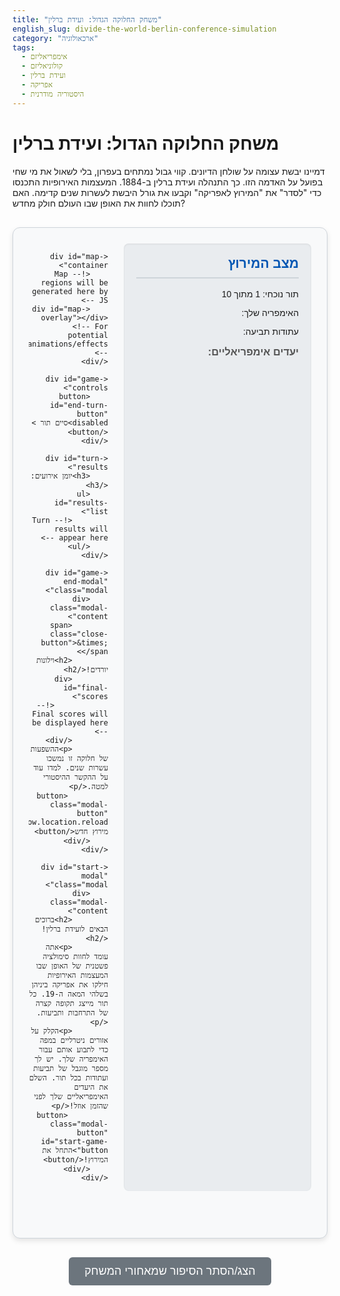 ```yaml
---
title: "משחק החלוקה הגדול: ועידת ברלין"
english_slug: divide-the-world-berlin-conference-simulation
category: "ארכאולוגיה"
tags:
  - אימפריאליזם
  - קולוניאליזם
  - ועידת ברלין
  - אפריקה
  - היסטוריה מודרנית
---
```

# משחק החלוקה הגדול: ועידת ברלין

דמיינו יבשת עצומה על שולחן הדיונים. קווי גבול נמתחים בעפרון, בלי לשאול את מי שחי בפועל על האדמה הזו. כך התנהלה ועידת ברלין ב-1884. המעצמות האירופיות התכנסו כדי "לסדר" את "המירוץ לאפריקה" וקבעו את גורל היבשת לעשרות שנים קדימה. האם תוכלו לחוות את האופן שבו העולם חולק מחדש?

<div id="berlin-conference-app">
    <div id="game-info">
        <h2>מצב המירוץ</h2>
        <p>תור נוכחי: <span id="current-turn">1</span> מתוך 10</p>
        <p>האימפריה שלך: <span id="player-power-name"></span></p>
        <p>עתודות תביעה: <span id="player-claim-points"></span></p>
        <div id="player-objectives">
            <h3>יעדים אימפריאליים:</h3>
            <ul id="objectives-list">
                <!-- Objectives will be populated here -->
            </ul>
        </div>
    </div>

    <div id="map-container">
        <!-- Map regions will be generated here by JS -->
        <div id="map-overlay"></div> <!-- For potential animations/effects -->
    </div>

    <div id="game-controls">
        <button id="end-turn-button" disabled>סיים תור ></button>
    </div>

    <div id="turn-results">
        <h3>יומן אירועים:</h3>
        <ul id="results-list">
            <!-- Turn results will appear here -->
        </ul>
    </div>

    <div id="game-end-modal" class="modal">
        <div class="modal-content">
            <span class="close-button">&times;</span>
            <h2>וילונות יורדים!</h2>
            <div id="final-scores">
                <!-- Final scores will be displayed here -->
            </div>
            <p>ההשפעות של חלוקה זו נמשכו עשרות שנים. למדו עוד על ההקשר ההיסטורי למטה.</p>
             <button class="modal-button" onclick="window.location.reload()">התחל מירוץ חדש</button>
        </div>
    </div>

    <div id="start-modal" class="modal">
        <div class="modal-content">
            <h2>ברוכים הבאים לועידת ברלין!</h2>
            <p>אתה עומד לחוות סימולציה פשטנית של האופן שבו המעצמות האירופיות חילקו את אפריקה ביניהן בשלהי המאה ה-19. כל תור מייצג תקופה קצרה של התרחבות ותביעות.</p>
            <p>הקלק על אזורים ניטרליים במפה כדי לתבוע אותם עבור האימפריה שלך. יש לך מספר מוגבל של תביעות ועתודות בכל תור. השלם את היעדים האימפריאליים שלך לפני שהזמן אוזל!</p>
             <button class="modal-button" id="start-game-button">התחל את המירוץ!</button>
        </div>
    </div>

</div>

<button id="toggle-explanation-button">הצג/הסתר הסיפור שמאחורי המשחק</button>

<div id="historical-explanation" style="display: none;">
    <h2>הסיפור שמאחורי המשחק: ועידת ברלין והמירוץ לאפריקה</h2>

    <p>סוף המאה ה-19 היה תקופה של תחרות עזה בין מעצמות אירופה. לא רק באירופה עצמה, אלא גם מעבר לים. אפריקה, שהייתה עד אז מוכרת לאירופאים בעיקר דרך קווי החוף ומסעות מחקר פנימה, הפכה למוקד עניין מרכזי. הצורך בחומרי גלם לתעשייה המשתוללת, החיפוש אחר שווקים חדשים למוצרים המוגמרים, והרצון לצבור יוקרה לאומית וכוח אסטרטגי - כל אלו הובילו ל"מירוץ לאפריקה" (The Scramble for Africa).</p>

    <h3>המירוץ מתחמם: למה אפריקה הפכה לפתע אטרקטיבית?</h3>
    <ul>
        <li>**בטן מלאה וכיסים עמוקים:** המהפכה התעשייתית יצרה צורך עצום בחומרי גלם כמו גומי, כותנה, מינרלים יקרים ומוצרי חקלאות טרופית. אפריקה נתפסה כמקור בלתי נדלה למשאבים אלו, וגם כשוק פוטנציאלי למוצרים אירופיים.</li>
        <li>**יוקרה על המפה:** שליטה על מושבות הפכה לסמל לכוח ולמעמד בעולם. כל מעצמה שאפה ש"השמש לעולם לא תשקע על האימפריה שלה".</li>
        <li>**יתרון טכנולוגי מוחץ:** פיתוחים כמו רובה המקסימ (מקלע ראשון), אניות קיטור שאיפשרו תנועה בנהרות פנימה, הטלגרף שאיפשר תקשורת מהירה עם המטרופולין, ותרופות כמו כינין למלריה - כל אלו הפכו את הכיבוש והשליטה לאפשריים יותר מאשר בעבר.</li>
        <li>**תירוצים אידיאולוגיים:** אידיאולוגיות של עליונות גזעית ו"הנטל של האדם הלבן" שימשו להצדקת הכיבוש, בטענה שהאירופאים מביאים "תרבות" ו"קידמה" לעמים ה"פרימיטיביים".</li>
    </ul>

    <p>התחרות הפרועה על אזורים באפריקה איימה להצית סכסוכים בין המעצמות באירופה עצמה. כדי למנוע זאת, יזם הקנצלר הגרמני אוטו פון ביסמרק כינוס בינלאומי - ועידת ברלין.</p>

    <h3>ועידת ברלין (1884-1885): "התייעצות ידידותית" ששינתה עולם</h3>
    <p>14 מדינות, בעיקר אירופיות, התכנסו בברלין. המטרה הרשמית הייתה לדון בסחר ובניווט באפריקה. המטרה הלא-רשמית, והחשובה בהרבה, הייתה לקבוע את הכללים לחלוקת היבשת כדי למנוע התנגשויות בין המעצמות. נציגים אפריקאים לא הוזמנו או נכחו - ההחלטות התקבלו על אפריקה, לא איתה או עבורה.</p>

    <p>עיקרי ההחלטות:</p>
    <ul>
        <li>**"כיבוש אפקטיבי":** נקבע שלא מספיק לתבוע בעלות על אזור על המפה. כדי שתביעה תוכר על ידי המעצמות האחרות, המדינה הטוענת הייתה חייבת להוכיח שהיא שולטת בשטח "בפועל" - כלומר, יש לה שם נוכחות מנהלית, צבאית או כלכלית כלשהי. עיקרון זה הגביר עוד יותר את הבהילות והאגרסיביות של המירוץ.</li>
        <li>**חופש שיט:** נהרות מרכזיים כמו קונגו וניז'ר הוכרזו כנתיבי שיט פתוחים לסחר בינלאומי.</li>
        <li>**מדינת קונגו החופשית:** אגן קונגו העצום הוכר כמדינת חסות תחת שלטונו האישי של המלך ליאופולד השני מבלגיה (לא תחת ממשלת בלגיה). השלטון בקונגו הפך לאחד ממשטרי הניצול האכזריים ביותר בהיסטוריה.</li>
    </ul>

    <h3>קוים על המפה, צלקות על היבשת</h3>
    <p>החלטות הוועידה נתנו לגיטימציה בינלאומית לחלוקה שרירותית של אפריקה. הגבולות ששורטטו בבירות אירופה התעלמו לחלוטין ממבנים חברתיים, תרבויות, קבוצות אתניות וממלכות אפריקאיות קיימות. עמים שונים, לעיתים עוינים זה לזה, אוחדו תחת שלטון קולוניאלי אחד, בעוד קבוצות אתניות אחרות נחתכו בין מספר קולוניות שונות. חלוקה מלאכותית זו הותירה צלקות עמוקות שרבות מהן משפיעות על יציבות וגבולות מדינות אפריקה עד היום.</p>

    <h3>ההשלכות - מחיר הכיבוש</h3>
    <p>ההשלכות על אפריקה היו קשות מנשוא:</p>
    <ul>
        <li>**אובדן ריבונות ועצמאות:** מדינות וממלכות אפריקאיות איבדו את שלטונן העצמי.</li>
        <li>**ניצול כלכלי אכזרי:** משאבי טבע וכוח אדם נוצלו באופן אינטנסיבי לטובת המעצמות. כלכלות מקומיות עוצבו מחדש כדי לשרת את הצרכים האימפריאליים.</li>
        <li>**דיכוי ואלימות:** משטרים קולוניאליים רבים היו אכזריים ודיכאו באלימות התקוממויות ודרישות לעצמאות.</li>
        <li>**ערעור חברתי ותרבותי:** מבנים מסורתיים שובשו, ולעיתים קרובות הוטלו בכוח נורמות וערכים אירופיים.</li>
    </ul>

    <p>ועידת ברלין לא החלה את המירוץ, אך היא הסדירה אותו, האיצה אותו, וסיפקה לו מסגרת ו"חוקים" מוסכמים (אירופית). היא הייתה רגע מכונן בהיסטוריה של הקולוניאליזם באפריקה, וסימלה את הפסגה של שליטת המעצמות האירופיות על העולם.</p>
</div>

<style>
    :root {
        --color-primary: #0056b3; /* Darker blue */
        --color-secondary: #e9ecef; /* Light grey background */
        --color-background: #f8f9fa; /* White background */
        --color-border: #ced4da; /* Border color */
        --color-success: #28a745; /* Green for success */
        --color-danger: #dc3545; /* Red for danger */
        --color-warning: #ffc107; /* Yellow/Orange for warning */
        --color-info: #17a2b8; /* Cyan for info */
        --color-unclaimed: #a0a0a0; /* Unclaimed region */
        --map-bg: #d3e9d3; /* Light green map background */

        --color-britain: #c93a3a; /* Muted Red */
        --color-france: #4a7ed9; /* Muted Blue */
        --color-germany: #4caf50; /* Muted Green */
        --color-belgium: #ff9800; /* Muted Orange */
        /* Add more power colors if adding powers */
    }

    #berlin-conference-app {
        direction: rtl;
        font-family: 'Arial', sans-serif;
        max-width: 960px; /* Increased max width */
        margin: 30px auto; /* More margin */
        padding: 25px; /* More padding */
        border: 1px solid var(--color-border);
        border-radius: 12px; /* More rounded corners */
        background-color: var(--color-background);
        box-shadow: 0 4px 8px rgba(0, 0, 0, 0.1); /* Subtle shadow */
        display: grid;
        grid-template-areas:
            "info map"
            "controls map"
            "results results";
        grid-template-columns: 300px 1fr; /* Adjusted column width */
        gap: 25px; /* Increased gap */
    }

    #game-info {
        grid-area: info;
        background-color: var(--color-secondary);
        padding: 20px;
        border-radius: 8px;
        box-shadow: inset 0 1px 3px rgba(0, 0, 0, 0.08);
    }

    #game-info h2 {
        margin-top: 0;
        color: var(--color-primary);
        border-bottom: 2px solid var(--color-border);
        padding-bottom: 10px;
    }
     #game-info h3 {
         color: #555;
         margin-top: 15px;
         margin-bottom: 10px;
     }

    #player-objectives ul {
        padding-right: 20px;
        list-style-type: "✓ "; /* Custom bullet for completed */
    }
     #player-objectives li {
         margin-bottom: 8px;
         line-height: 1.4;
         list-style-type: "☐ "; /* Custom bullet for pending */
     }
     #player-objectives li.complete {
         text-decoration: line-through;
         color: #666;
         list-style-type: "✅ ";
     }


    #map-container {
        grid-area: map;
        display: grid;
        grid-template-columns: repeat(10, 1fr); /* More fixed grid for better shape simulation */
        grid-template-rows: repeat(12, 1fr); /* More rows */
        gap: 3px; /* Reduced gap for denser map */
        border: 1px solid var(--color-border);
        padding: 10px;
        background-color: var(--map-bg);
        /* aspect-ratio: 1.2 / 1; Removing fixed aspect ratio, rely on grid rows/columns */
        max-height: 600px; /* Allow map to grow taller */
        overflow: hidden;
        border-radius: 8px;
        position: relative; /* Needed for overlay */
    }

    /* Manual shaping of the map using grid-area for a more Africa-like feel */
    #map-container .map-region:nth-child(1) { grid-area: 1 / 5 / auto / 6; } /* Top tip */
    #map-container .map-region:nth-child(2) { grid-area: 1 / 6 / auto / 7; }
    #map-container .map-region:nth-child(3) { grid-area: 2 / 4 / auto / 5; }
    #map-container .map-region:nth-child(4) { grid-area: 2 / 5 / auto / 6; }
    #map-container .map-region:nth-child(5) { grid-area: 2 / 6 / auto / 7; }
    #map-container .map-region:nth-child(6) { grid-area: 2 / 7 / auto / 8; }
    #map-container .map-region:nth-child(7) { grid-area: 3 / 3 / auto / 4; }
    #map-container .map-region:nth-child(8) { grid-area: 3 / 4 / auto / 5; }
    #map-container .map-region:nth-child(9) { grid-area: 3 / 5 / auto / 6; }
    #map-container .map-region:nth-child(10) { grid-area: 3 / 6 / auto / 7; }
    #map-container .map-region:nth-child(11) { grid-area: 3 / 7 / auto / 8; }
    #map-container .map-region:nth-child(12) { grid-area: 3 / 8 / auto / 9; }
    #map-container .map-region:nth-child(13) { grid-area: 4 / 2 / auto / 3; }
    #map-container .map-region:nth-child(14) { grid-area: 4 / 3 / auto / 4; }
    #map-container .map-region:nth-child(15) { grid-area: 4 / 4 / auto / 5; }
    #map-container .map-region:nth-child(16) { grid-area: 4 / 5 / auto / 6; }
    #map-container .map-region:nth-child(17) { grid-area: 4 / 6 / auto / 7; }
    #map-container .map-region:nth-child(18) { grid-area: 4 / 7 / auto / 8; }
    #map-container .map-region:nth-child(19) { grid-area: 4 / 8 / auto / 9; }
    #map-container .map-region:nth-child(20) { grid-area: 5 / 1 / auto / 2; }
    #map-container .map-region:nth-child(21) { grid-area: 5 / 2 / auto / 3; }
    #map-container .map-region:nth-child(22) { grid-area: 5 / 3 / auto / 4; }
    #map-container .map-region:nth-child(23) { grid-area: 5 / 4 / auto / 5; }
    #map-container .map-region:nth-child(24) { grid-area: 5 / 5 / auto / 6; }
    #map-container .map-region:nth-child(25) { grid-area: 5 / 6 / auto / 7; }
    #map-container .map-region:nth-child(26) { grid-area: 5 / 7 / auto / 8; }
    #map-container .map-region:nth-child(27) { grid-area: 5 / 8 / auto / 9; }
    #map-container .map-region:nth-child(28) { grid-area: 5 / 9 / auto / 10; }
    #map-container .map-region:nth-child(29) { grid-area: 6 / 1 / auto / 2; }
    #map-container .map-region:nth-child(30) { grid-area: 6 / 2 / auto / 3; }
    #map-container .map-region:nth-child(31) { grid-area: 6 / 3 / auto / 4; }
    #map-container .map-region:nth-child(32) { grid-area: 6 / 4 / auto / 5; }
    #map-container .map-region:nth-child(33) { grid-area: 6 / 5 / auto / 6; }
    #map-container .map-region:nth-child(34) { grid-area: 6 / 6 / auto / 7; }
    #map-container .map-region:nth-child(35) { grid-area: 6 / 7 / auto / 8; }
    #map-container .map-region:nth-child(36) { grid-area: 6 / 8 / auto / 9; }
    #map-container .map-region:nth-child(37) { grid-area: 6 / 9 / auto / 10; }
    #map-container .map-region:nth-child(38) { grid-area: 7 / 2 / auto / 3; }
    #map-container .map-region:nth-child(39) { grid-area: 7 / 3 / auto / 4; }
    #map-container .map-region:nth-child(40) { grid-area: 7 / 4 / auto / 5; }
    #map-container .map-region:nth-child(41) { grid-area: 7 / 5 / auto / 6; }
    #map-container .map-region:nth-child(42) { grid-area: 7 / 6 / auto / 7; }
    #map-container .map-region:nth-child(43) { grid-area: 7 / 7 / auto / 8; }
    #map-container .map-region:nth-child(44) { grid-area: 7 / 8 / auto / 9; }
    #map-container .map-region:nth-child(45) { grid-area: 8 / 3 / auto / 4; }
    #map-container .map-region:nth-child(46) { grid-area: 8 / 4 / auto / 5; }
    #map-container .map-region:nth-child(47) { grid-area: 8 / 5 / auto / 6; }
    #map-container .map-region:nth-child(48) { grid-area: 8 / 6 / auto / 7; }
    #map-container .map-region:nth-child(49) { grid-area: 9 / 4 / auto / 5; }
    #map-container .map-region:nth-child(50) { grid-area: 9 / 5 / auto / 6; }
    /* If NUM_REGIONS is > 50, need to add more grid-area definitions */


    .map-region {
        background-color: var(--color-unclaimed); /* Unclaimed color */
        border: 1px solid #666;
        cursor: pointer;
        transition: background-color 0.3s ease, border-color 0.3s ease, transform 0.1s ease;
        display: flex;
        align-items: center;
        justify-content: center;
        font-size: 14px; /* Larger icons/text */
        color: rgba(255, 255, 255, 0.9);
        text-shadow: 1px 1px 2px rgba(0, 0, 0, 0.5);
        font-weight: bold;
        position: relative; /* For animation */
        border-radius: 3px;
         overflow: hidden; /* Hide overflowing text/icons if they get big */
    }

    .map-region .region-icon {
        position: absolute;
        top: 50%;
        left: 50%;
        transform: translate(-50%, -50%);
        opacity: 0.8;
        transition: opacity 0.3s ease;
    }
     .map-region.claimed .region-icon {
         display: none; /* Hide icons once claimed */
     }


    .map-region.claimed {
        cursor: default;
        border-color: transparent; /* Hide border when claimed */
    }

    .map-region:not(.claimed):hover {
        background-color: #b0b0b0; /* Darker grey on hover */
         transform: scale(1.05); /* Slightly enlarge on hover */
         z-index: 1; /* Bring to front on hover */
    }
     .map-region:not(.claimed):active {
         transform: scale(0.98); /* Squash effect on click */
     }

     /* Animation for claiming */
     @keyframes pulse {
         0% { box-shadow: 0 0 0 0 rgba(255, 255, 0, 0.7); }
         70% { box-shadow: 0 0 0 10px rgba(255, 255, 0, 0); }
         100% { box-shadow: 0 0 0 0 rgba(255, 255, 0, 0); }
     }
     .map-region.claiming {
         animation: pulse 0.8s ease-out forwards;
         border: 2px dashed var(--color-warning); /* Visual cue for claimed this turn */
     }

     /* Animation for AI claiming */
     @keyframes ai-pulse {
         0% { box-shadow: 0 0 0 0 rgba(255, 0, 0, 0.5); }
         70% { box-shadow: 0 0 0 8px rgba(255, 0, 0, 0); }
         100% { box-shadow: 0 0 0 0 rgba(255, 0, 0, 0); }
     }
     .map-region.ai-claiming {
         animation: ai-pulse 0.6s ease-out forwards;
          border: 2px dashed var(--color-danger); /* Visual cue for claimed by AI this turn */
     }


    #game-controls {
        grid-area: controls;
        display: flex;
        flex-direction: column;
        gap: 15px; /* Increased gap */
        align-items: center;
         padding: 15px;
         background-color: var(--color-secondary);
         border-radius: 8px;
         box-shadow: inset 0 1px 3px rgba(0, 0, 0, 0.08);
    }

    #end-turn-button {
        width: 80%; /* Wider button */
        padding: 12px 25px; /* More padding */
        font-size: 18px; /* Larger font */
        cursor: pointer;
        background-color: var(--color-primary);
        color: white;
        border: none;
        border-radius: 6px;
        transition: background-color 0.3s ease, transform 0.1s ease;
        font-weight: bold;
    }

    #end-turn-button:disabled {
        background-color: #cccccc;
        cursor: not-allowed;
         transform: none;
    }

    #end-turn-button:hover:not(:disabled) {
        background-color: #004085; /* Darker shade on hover */
         transform: translateY(-2px); /* Lift effect on hover */
    }
     #end-turn-button:active:not(:disabled) {
         transform: translateY(0); /* Press effect */
     }


    #turn-results {
        grid-area: results;
        margin-top: 0; /* No top margin needed due to grid */
        padding: 20px;
        border: 1px solid var(--color-border);
        border-radius: 8px;
        background-color: #fff; /* White background for log */
        max-height: 200px; /* Increased height */
        overflow-y: auto;
        box-shadow: 0 1px 3px rgba(0, 0, 0, 0.05);
    }

    #turn-results h3 {
         margin-top: 0;
         color: #333;
         border-bottom: 1px solid var(--color-border);
         padding-bottom: 8px;
         margin-bottom: 10px;
    }

     #turn-results ul {
        list-style: none;
        padding: 0;
        margin: 0;
     }
    #turn-results li {
        margin-bottom: 8px;
        padding-bottom: 8px;
        border-bottom: 1px dotted #e0e0e0;
        font-size: 15px;
         line-height: 1.5;
    }
     #turn-results li:last-child {
         border-bottom: none;
         margin-bottom: 0;
     }
     #turn-results li:first-child {
         font-weight: bold; /* Make newest entry stand out */
     }


    .modal {
        display: none;
        position: fixed;
        z-index: 10; /* Higher z-index */
        left: 0;
        top: 0;
        width: 100%;
        height: 100%;
        overflow: auto;
        background-color: rgba(0,0,0,0.6); /* Darker overlay */
        padding-top: 80px; /* Pushed down slightly */
        backdrop-filter: blur(5px); /* Blur effect */
    }

    .modal-content {
        background-color: #fefefe;
        margin: 5% auto;
        padding: 30px; /* More padding */
        border: 1px solid #888;
        width: 90%;
        max-width: 500px; /* Slightly wider modal */
        border-radius: 12px;
        text-align: center;
        box-shadow: 0 8px 16px rgba(0, 0, 0, 0.2);
        position: relative; /* For close button positioning */
    }
     .modal-content h2 {
         color: var(--color-primary);
         margin-top: 0;
         margin-bottom: 20px;
     }
     .modal-content p {
         margin-bottom: 15px;
         line-height: 1.6;
     }


    .close-button {
        color: #aaa;
        position: absolute;
        top: 15px;
        right: 20px;
        font-size: 30px;
        font-weight: bold;
        cursor: pointer;
        transition: color 0.2s ease;
    }

    .close-button:hover,
    .close-button:focus {
        color: #333;
        text-decoration: none;
    }

     .modal-button {
        padding: 10px 20px;
        font-size: 16px;
        cursor: pointer;
        background-color: var(--color-success);
        color: white;
        border: none;
        border-radius: 5px;
        transition: background-color 0.3s ease, transform 0.1s ease;
        margin-top: 15px;
     }
      .modal-button:hover {
          background-color: #218838;
           transform: translateY(-1px);
      }
       .modal-button:active {
          transform: translateY(0);
       }


    #toggle-explanation-button {
        display: block;
        margin: 30px auto;
        padding: 12px 25px;
        font-size: 18px;
        cursor: pointer;
        background-color: #6c757d; /* Grey button */
        color: white;
        border: none;
        border-radius: 6px;
        transition: background-color 0.3s ease, transform 0.1s ease;
    }
     #toggle-explanation-button:hover {
         background-color: #5a6268;
          transform: translateY(-2px);
     }
     #toggle-explanation-button:active {
         transform: translateY(0);
     }


    #historical-explanation {
        margin-top: 20px;
        padding: 25px;
        border: 1px solid var(--color-border);
        border-radius: 8px;
        background-color: #fefefe;
        direction: rtl;
        font-family: 'Arial', sans-serif;
        max-width: 960px;
        margin: 20px auto;
        line-height: 1.7; /* Increased line height */
        box-shadow: 0 2px 5px rgba(0, 0, 0, 0.07);
    }

    #historical-explanation h2,
    #historical-explanation h3 {
        color: #333;
        margin-bottom: 15px;
        padding-bottom: 5px;
        border-bottom: 1px dotted #ccc;
    }
    #historical-explanation h2 {
        color: var(--color-primary);
         border-bottom: 2px solid var(--color-primary);
          margin-bottom: 20px;
    }


    #historical-explanation ul {
        padding-right: 25px; /* Adjusted padding */
        margin-bottom: 15px;
    }
    #historical-explanation li {
        margin-bottom: 8px;
    }
     #historical-explanation p {
         margin-bottom: 15px;
     }

     /* Specific colors for powers */
     .owner-britain { background-color: var(--color-britain); }
     .owner-france { background-color: var(--color-france); }
     .owner-germany { background-color: var(--color-germany); }
     .owner-belgium { background-color: var(--color-belgium); }
     /* Add more classes for more powers */


</style>

<script>
    document.addEventListener('DOMContentLoaded', () => {
        const mapContainer = document.getElementById('map-container');
        const gameInfo = document.getElementById('game-info');
        const currentTurnSpan = document.getElementById('current-turn');
        const playerPowerNameSpan = document.getElementById('player-power-name');
        const playerClaimPointsSpan = document.getElementById('player-claim-points');
        const objectivesList = document.getElementById('objectives-list');
        const endTurnButton = document.getElementById('end-turn-button');
        const resultsList = document.getElementById('results-list');
        const gameEndModal = document.getElementById('game-end-modal');
        const startModal = document.getElementById('start-modal'); // Added start modal
        const startGameButton = document.getElementById('start-game-button'); // Added start button
        const finalScoresDiv = document.getElementById('final-scores');
        const closeModalButton = gameEndModal.querySelector('.close-button');

        const toggleExplanationButton = document.getElementById('toggle-explanation-button');
        const historicalExplanation = document.getElementById('historical-explanation');

        // Toggle explanation visibility
        toggleExplanationButton.addEventListener('click', () => {
            const isHidden = historicalExplanation.style.display === 'none';
            historicalExplanation.style.display = isHidden ? 'block' : 'none';
            toggleExplanationButton.textContent = isHidden ? 'הסתר הסיפור שמאחורי המשחק' : 'הצג/הסתר הסיפור שמאחורי המשחק';
        });


        // --- Game Setup ---
        const NUM_REGIONS = 50; // Simplified number of regions
        const MAX_TURNS = 10; // Max turns for the simulation

        const playerPowers = [
            { name: 'בריטניה', id: 'britain', color: 'var(--color-britain)' },
            { name: 'צרפת', id: 'france', color: 'var(--color-france)' },
            { name: 'גרמניה', id: 'germany', color: 'var(--color-germany)' },
            { name: 'בלגיה', id: 'belgium', color: 'var(--color-belgium)' },
            // Add more powers as needed
        ];

        const userPlayerId = playerPowers[0].id; // User plays as the first power

        let regions = []; // Array to hold region state
        let turn = 0; // Start at turn 0 before the first turn begins
        let playerClaimPoints = 0;
        const STARTING_CLAIM_POINTS = 3; // Points per turn - Adjusted for smaller map
        let userClaimsThisTurn = 0;
        const MAX_CLAIMS_PER_TURN = 2; // Limit user claims per turn

        // Simple Objectives (can be expanded)
        const OBJECTIVE_TYPES = {
             COASTAL: 'coastal', // Icon: 🌊
             RICH_RESOURCES: 'resources', // Icon: 💎
             INLAND_CONTROL: 'inland' // Icon: 🌳
        };

        // Distribution of region types - Ensure total matches NUM_REGIONS
        const REGION_TYPES = [
             { type: OBJECTIVE_TYPES.COASTAL, count: 12 }, // Approx coastal regions
             { type: OBJECTIVE_TYPES.RICH_RESOURCES, count: 10 }, // Approx resource regions
             { type: OBJECTIVE_TYPES.INLAND_CONTROL, count: NUM_REGIONS - 22 } // Remaining inland regions
        ];


        let playerObjectives = {};
        const NUM_OBJECTIVES_PER_PLAYER = 2; // Number of objectives each player gets
        const OBJECTIVE_POINTS = 10; // Points awarded for completing an objective

        // --- Initialize Game ---
        function initializeGame() {
            regions = [];
            mapContainer.innerHTML = ''; // Clear map
            resultsList.innerHTML = ''; // Clear results
            userClaimsThisTurn = 0; // Reset claims for turn 1
            playerClaimPoints = STARTING_CLAIM_POINTS; // Initial points

            // Assign region types randomly
            const regionTypesPool = [];
             REGION_TYPES.forEach(rt => {
                 for(let i = 0; i < rt.count; i++) {
                     regionTypesPool.push(rt.type);
                 }
             });
             // Shuffle the pool
             for (let i = regionTypesPool.length - 1; i > 0; i--) {
                 const j = Math.floor(Math.random() * (i + 1));
                 [regionTypesPool[i], regionTypesPool[j]] = [regionTypesPool[j], regionTypesPool[i]];
             }


            for (let i = 0; i < NUM_REGIONS; i++) {
                const region = {
                    id: i,
                    owner: null, // null means unclaimed
                    type: regionTypesPool[i] || 'inland', // Assign type from shuffled pool
                    claimedThisTurn: null // Player ID who claimed it this turn
                };
                regions.push(region);

                const regionElement = document.createElement('div');
                regionElement.classList.add('map-region');
                regionElement.dataset.regionId = i;
                regionElement.dataset.regionType = region.type; // Store type on element

                // Add visual indicator for type (emoji/icon)
                 const iconSpan = document.createElement('span');
                 iconSpan.classList.add('region-icon');
                 switch(region.type) {
                     case OBJECTIVE_TYPES.COASTAL: iconSpan.textContent = '🌊'; break;
                     case OBJECTIVE_TYPES.RICH_RESOURCES: iconSpan.textContent = '💎'; break;
                     case OBJECTIVE_TYPES.INLAND_CONTROL: iconSpan.textContent = '🌳'; break;
                     default: iconSpan.textContent = '';
                 }
                 regionElement.appendChild(iconSpan);


                regionElement.addEventListener('click', handleRegionClick);
                mapContainer.appendChild(regionElement);
            }

             // Assign Objectives
             playerObjectives = {}; // Reset objectives
             playerPowers.forEach(power => {
                 playerObjectives[power.id] = [];
                 const availableObjectives = Object.values(OBJECTIVE_TYPES);
                 // Shuffle available objective types for *this player*
                 const playerSpecificObjectivesPool = [...availableObjectives]; // Copy
                  for (let i = playerSpecificObjectivesPool.length - 1; i > 0; i--) {
                     const j = Math.floor(Math.random() * (i + 1));
                     [playerSpecificObjectivesPool[i], playerSpecificObjectivesPool[j]] = [playerSpecificObjectivesPool[j], playerSpecificObjectivesPool[i]];
                 }

                 // Assign N random unique objectives
                 for(let i = 0; i < NUM_OBJECTIVES_PER_PLAYER && i < playerSpecificObjectivesPool.length; i++){
                     playerObjectives[power.id].push({ type: playerSpecificObjectivesPool[i], complete: false });
                 }
             });


            turn = 1; // Game starts on turn 1
            updateGameInfo();
            updateMapDisplay();
            endTurnButton.disabled = false;

             // Update UI for user objectives
             updateObjectivesDisplay();
             addResult(`--- ועידת ברלין נפתחה! תור ${turn} מתחיל. ---`, '#0056b3');
        }

         function updateObjectivesDisplay() {
             objectivesList.innerHTML = '';
             const userObjectives = playerObjectives[userPlayerId];
             userObjectives.forEach(obj => {
                 const li = document.createElement('li');
                 li.classList.toggle('complete', obj.complete);
                 let typeText = '';
                 let typeIcon = '';
                 switch(obj.type) {
                     case OBJECTIVE_TYPES.COASTAL: typeText = 'אזורי חוף'; typeIcon = '🌊'; break;
                     case OBJECTIVE_TYPES.RICH_RESOURCES: typeText = 'אזורי משאבים'; typeIcon = '💎'; break;
                     case OBJECTIVE_TYPES.INLAND_CONTROL: typeText = 'אזורים פנימיים'; typeIcon = '🌳'; break;
                     default: typeText = obj.type; typeIcon = '';
                 }
                  // Simple objective: Own at least 2 of the specific region type
                 const regionsOfType = regions.filter(r => r.type === obj.type);
                 const ownedRegionsOfType = regionsOfType.filter(r => r.owner === userPlayerId);
                 const required = 2; // Threshold can be adjusted
                 li.textContent = `שליטה ב-${required} ${typeText} ${typeIcon} (${ownedRegionsOfType.length}/${required})`;

                 objectivesList.appendChild(li);
             });
         }

        function updateGameInfo() {
            const userPower = playerPowers.find(p => p.id === userPlayerId);
            currentTurnSpan.textContent = turn;
            playerPowerNameSpan.textContent = userPower.name;
            playerClaimPointsSpan.textContent = playerClaimPoints;
        }

        function updateMapDisplay() {
            regions.forEach(region => {
                const regionElement = mapContainer.querySelector(`[data-region-id="${region.id}"]`);
                regionElement.className = 'map-region'; // Reset classes

                if (region.owner) {
                    const ownerPower = playerPowers.find(p => p.id === region.owner);
                    regionElement.style.backgroundColor = ownerPower.color;
                    regionElement.classList.add('claimed', `owner-${region.owner}`);
                     // Remove any temporary claim classes
                     regionElement.classList.remove('claiming', 'ai-claiming');
                     // Ensure icon is hidden
                     const iconSpan = regionElement.querySelector('.region-icon');
                     if(iconSpan) iconSpan.style.display = 'none';

                } else {
                    regionElement.style.backgroundColor = var(--color-unclaimed); // Unclaimed color
                    regionElement.classList.remove('claimed', ...playerPowers.map(p => `owner-${p.id}`));
                     // Ensure icon is visible
                    const iconSpan = regionElement.querySelector('.region-icon');
                    if(iconSpan) iconSpan.style.display = 'block';


                    // Handle temporary claim highlights
                     if (region.claimedThisTurn === userPlayerId) {
                        regionElement.classList.add('claiming');
                     } else if (region.claimedThisTurn !== null) {
                          regionElement.classList.add('ai-claiming');
                     } else {
                         regionElement.classList.remove('claiming', 'ai-claiming');
                     }
                }
            });
        }

        function addResult(text, color = 'black') {
            const li = document.createElement('li');
            li.textContent = text;
            li.style.color = color;
             li.style.opacity = 0; // Start invisible for animation
             li.style.transform = 'translateY(10px)'; // Start slightly down
             li.style.transition = 'opacity 0.5s ease-out, transform 0.5s ease-out';

            resultsList.prepend(li); // Add to the top

             // Trigger animation
             setTimeout(() => {
                 li.style.opacity = 1;
                 li.style.transform = 'translateY(0)';
             }, 50); // Small delay

            // Limit results list length
             while (resultsList.childElementCount > 15) { // Allow a few more results
                 resultsList.removeChild(resultsList.lastChild);
             }
        }

        // --- Player Turn ---
        function handleRegionClick(event) {
            const regionElement = event.target.closest('.map-region'); // Use closest in case icon is clicked
            if (!regionElement) return;

            const regionId = parseInt(regionElement.dataset.regionId);
            const region = regions.find(r => r.id === regionId);

            // Check if click is valid for claiming
            if (region.owner === null && region.claimedThisTurn === null && userClaimsThisTurn < MAX_CLAIMS_PER_TURN && playerClaimPoints > 0) {
                // Simple claiming rule: 1 point per claim
                region.claimedThisTurn = userPlayerId;
                playerClaimPoints--;
                userClaimsThisTurn++;

                 // Add claiming class for animation
                 regionElement.classList.add('claiming');

                addResult(`האימפריה שלך תבעה את אזור מספר ${region.id + 1}!`, 'blue');
                updateGameInfo();
                 updateMapDisplay(); // Update map to show claim highlight


            } else if (region.owner === userPlayerId) {
                // addResult(`אזור מספר ${region.id + 1} כבר בשליטתך.`, '#555'); // Too chatty?
            } else if (region.owner !== null) {
                 const ownerPower = playerPowers.find(p => p.id === region.owner);
                addResult(`אזור מספר ${region.id + 1} כבר נתבע על ידי ${ownerPower.name}!`, 'red');
            } else if (region.claimedThisTurn !== null) {
                const claimedByPower = playerPowers.find(p => p.id === region.claimedThisTurn);
                 addResult(`אזור מספר ${region.id + 1} כבר נתבע על ידי ${claimedByPower.name} בתור זה!`, 'red');
             } else if (userClaimsThisTurn >= MAX_CLAIMS_PER_TURN) {
                 addResult(`הגעת למכסת התביעות שלך בתור זה (${MAX_CLAIMS_PER_TURN}). סיים תור.`, 'orange');
            } else if (playerClaimPoints <= 0) {
                 addResult('אין לך מספיק עתודות תביעה לתבוע אזורים נוספים בתור זה.', 'orange');
             }
        }

        endTurnButton.addEventListener('click', endTurn);

        // --- End Turn / AI Turn / Resolve ---
        function endTurn() {
            endTurnButton.disabled = true;
            addResult(`--- מסתיים תור ${turn} ---`, '#333');

            // AI Claims
            const aiPowers = playerPowers.filter(p => p.id !== userPlayerId);
             // Simple AI: Each AI claims random unclaimed regions if points allow
             aiPowers.forEach(aiPower => {
                 let availableRegionsForAI = regions.filter(r => r.owner === null && r.claimedThisTurn === null);
                 let aiClaimPoints = STARTING_CLAIM_POINTS; // AI also gets points
                 let aiClaims = 0;
                 const aiMaxClaims = 1; // Simple AI claims fewer regions per turn

                 // Shuffle available regions for this AI to make it less predictable
                 for (let i = availableRegionsForAI.length - 1; i > 0; i--) {
                     const j = Math.floor(Math.random() * (i + 1));
                     [availableRegionsForAI[i], availableRegionsForAI[j]] = [availableRegionsForAI[j], availableRegionsForAI[i]];
                 }


                 while(aiClaims < aiMaxClaims && availableRegionsForAI.length > 0 && aiClaimPoints > aiClaims) { // AI uses 1 point per claim
                      // Pick the first available region after shuffle
                     const regionToClaim = availableRegionsForAI.shift(); // Use shift to remove it

                     regionToClaim.claimedThisTurn = aiPower.id;
                     aiClaims++;
                     addResult(`${aiPower.name} נכנסה למירוץ ותבעה את אזור מספר ${regionToClaim.id + 1}.`, aiPower.color);

                      // Add AI claiming class for animation
                     const regionElement = mapContainer.querySelector(`[data-region-id="${regionToClaim.id}"]`);
                     if(regionElement) regionElement.classList.add('ai-claiming');
                 }
             });


             // Resolve claims after a short delay to allow animations to start
             setTimeout(() => {
                 resolveClaims();
             }, 800); // Delay matches animation duration

        }

        function resolveClaims() {
             const claimedRegionsThisTurn = regions.filter(r => r.claimedThisTurn !== null);
            // Resolution priority: User first, then AI in playerPowers order.
            // This simulates user having initiative or a slight advantage in their turn.
             claimedRegionsThisTurn.sort((a, b) => {
                  const order = playerPowers.map(p => p.id);
                  const orderA = order.indexOf(a.claimedThisTurn);
                  const orderB = order.indexOf(b.claimedThisTurn);

                 if (orderA === orderB) {
                     // If same power claimed, potentially a conflict or double claim (handle simply by first processed wins)
                     return 0;
                 }
                 // User gets highest priority (index 0)
                 return orderA - orderB;
             });

            claimedRegionsThisTurn.forEach(region => {
                const claimingPowerId = region.claimedThisTurn;
                const claimingPower = playerPowers.find(p => p.id === claimingPowerId);
                 const regionElement = mapContainer.querySelector(`[data-region-id="${region.id}"]`);


                if (region.owner === null) { // Only assign if not already owned
                    region.owner = claimingPowerId;
                     // Add success animation/class?
                    addResult(`התביעה של ${claimingPower.name} על אזור מספר ${region.id + 1} הצליחה! (כיבוש אפקטיבי!)`, claimingPower.color);
                } else if (region.owner === claimingPowerId) {
                     // This case can happen if AI claims a region user already claimed this turn (lower priority)
                     // Or if AI claims a region AI already claimed this turn (lower priority)
                     // No message needed here, the region is already owned by this power.
                }
                else {
                     // Claim failed because another power already owns it
                     const ownerPower = playerPowers.find(p => p.id === region.owner);
                     addResult(`התביעה של ${claimingPower.name} על אזור מספר ${region.id + 1} נכשלה - האזור בשליטת ${ownerPower.name}.`, 'red');
                 }

                 // Clean up claiming state and classes
                 region.claimedThisTurn = null;
                 if(regionElement) {
                     regionElement.classList.remove('claiming', 'ai-claiming');
                     // Ensure map display is updated after resolution
                      setTimeout(() => {
                          updateMapDisplay();
                      }, 100); // Short delay for final color update
                 }
            });

             // Update objectives status
             playerPowers.forEach(power => {
                 playerObjectives[power.id].forEach(obj => {
                     if (!obj.complete) {
                          const regionsOfType = regions.filter(r => r.type === obj.type);
                          const ownedRegionsOfType = regionsOfType.filter(r => r.owner === power.id);
                         const required = 2; // Threshold
                         if (ownedRegionsOfType.length >= required) {
                             obj.complete = true;
                             if (power.id === userPlayerId) {
                                 addResult(`השלמת יעד אימפריאלי: שליטה ב-${obj.type}ים! (+${OBJECTIVE_POINTS} נקודות סיום)`, 'green');
                             } else {
                                addResult(`${power.name} השלים יעד אימפריאלי: שליטה ב-${obj.type}ים!`, '#555'); // Less prominent for AI
                             }
                         }
                     }
                 });
             });


            // Prepare for next turn
            turn++;
            playerClaimPoints += STARTING_CLAIM_POINTS; // Replenish points
            userClaimsThisTurn = 0;

            updateGameInfo();
            updateObjectivesDisplay(); // Update objective status


            // Check end game conditions
            if (turn > MAX_TURNS || regions.every(r => r.owner !== null)) {
                // Game ends after MAX_TURNS or when all regions are claimed
                endGame();
            } else {
                 addResult(`--- תור ${turn} התחיל! זמן לתביעות חדשות. ---`, '#0056b3');
                endTurnButton.disabled = false;
            }
        }

        // --- End Game ---
        function endGame() {
            endTurnButton.disabled = true;
            addResult("--- ועידת ברלין הסתיימה! המפה נחרצה. ---", 'purple');

            let scores = {};
            playerPowers.forEach(p => scores[p.id] = { regions: 0, objectives: 0, total: 0 });

            regions.forEach(region => {
                if (region.owner) {
                    scores[region.owner].regions++;
                }
            });

             playerPowers.forEach(p => {
                 playerObjectives[p.id].forEach(obj => {
                     if (obj.complete) {
                         scores[p.id].objectives += OBJECTIVE_POINTS; // Points for objectives
                     }
                 });
                 scores[p.id].total = scores[p.id].regions + scores[p[id]].objectives; // Each region is 1 point
             });

             // Calculate points for user - user gets 1 point per region owned
             scores[userPlayerId].total = scores[userPlayerId].regions + scores[userPlayerId].objectives;

             // AI also gets points for regions (optional, depends on desired scoring complexity)
             // Simple score: regions + objectives for everyone
             playerPowers.forEach(p => {
                  if (p.id !== userPlayerId) {
                     scores[p.id].total = scores[p.id].regions + scores[p.id].objectives;
                 }
             });


            // Sort scores for display
            const sortedScores = Object.entries(scores).sort(([, a], [, b]) => b.total - a.total);

            finalScoresDiv.innerHTML = '<h3>תוצאות סופיות:</h3>';
            sortedScores.forEach(([playerId, score]) => {
                 const powerName = playerPowers.find(p => p.id === playerId).name;
                 finalScoresDiv.innerHTML += `<p><strong>${powerName}</strong>: אזורים בשליטה - ${score.regions}, נקודות יעדים - ${score.objectives}, סך הכל - ${score.total} נקודות</p>`;
            });

             // Determine winner
             const winnerId = sortedScores[0][0];
             const winnerName = playerPowers.find(p => p.id === winnerId).name;
             const userPower = playerPowers.find(p => p.id === userPlayerId).name;

             let endMessage = "";
             if (winnerId === userPlayerId) {
                 endMessage = `כל הכבוד! האימפריה של ${userPower} ניצחה במירוץ לאפריקה!`;
             } else {
                  endMessage = `האימפריה של ${winnerName} ניצחה במירוץ! ${userPower} סיימה במקום #${sortedScores.findIndex(([id,]) => id === userPlayerId) + 1}.`;
             }
             finalScoresDiv.innerHTML = `<h3>${endMessage}</h3>` + finalScoresDiv.innerHTML;


            gameEndModal.style.display = "block";
        }

        // Close modal
        closeModalButton.onclick = function() {
            gameEndModal.style.display = "none";
             // Can add logic here to reset or go to a main menu
        }

        // Close modal if clicking outside
        window.onclick = function(event) {
            if (event.target == gameEndModal) {
                gameEndModal.style.display = "none";
            }
             if (event.target == startModal) { // Also close start modal
                startModal.style.display = "none";
            }
        }

         // Start game button in modal
        startGameButton.addEventListener('click', () => {
            startModal.style.display = 'none';
            initializeGame(); // Start the actual game
        });

        // Show start modal when page loads
        startModal.style.display = "block";

        // Initial map display might be needed even before game starts if not using modal
        // updateMapDisplay();
    });
</script>
```